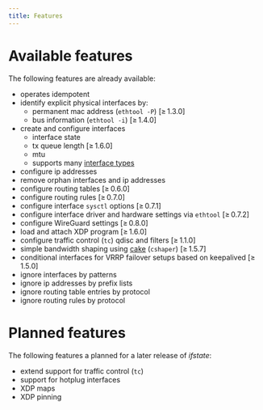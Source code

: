 ```yaml
---
title: Features
---
```


# Available features

The following features are already available:

- operates idempotent
- identify explicit physical interfaces by:
  - permanent mac address (`ethtool -P`) [≥ 1.3.0]
  - bus information (`ethtool -i`) [≥ 1.4.0]
- create and configure interfaces
  - interface state
  - tx queue length [≥ 1.6.0]
  - mtu
  - supports many [interface types](schema/#interfaces_items_link)
- configure ip addresses
- remove orphan interfaces and ip addresses
- configure routing tables [≥ 0.6.0]
- configure routing rules [≥ 0.7.0]
- configure interface `sysctl` options [≥ 0.7.1]
- configure interface driver and hardware settings via `ethtool` [≥ 0.7.2]
- configure WireGuard settings [≥ 0.8.0]
- load and attach XDP program [≥ 1.6.0]
- configure traffic control (`tc`) qdisc and filters [≥ 1.1.0]
- simple bandwidth shaping using [cake](https://man7.org/linux/man-pages/man8/tc-cake.8.html) (`cshaper`) [≥ 1.5.7]
- conditional interfaces for VRRP failover setups based on keepalived [≥ 1.5.0]
- ignore interfaces by patterns
- ignore ip addresses by prefix lists
- ignore routing table entries by protocol
- ignore routing rules by protocol


# Planned features

The following features a planned for a later release of *ifstate*:

- extend support for traffic control (`tc`)
- support for hotplug interfaces
- XDP maps
- XDP pinning
